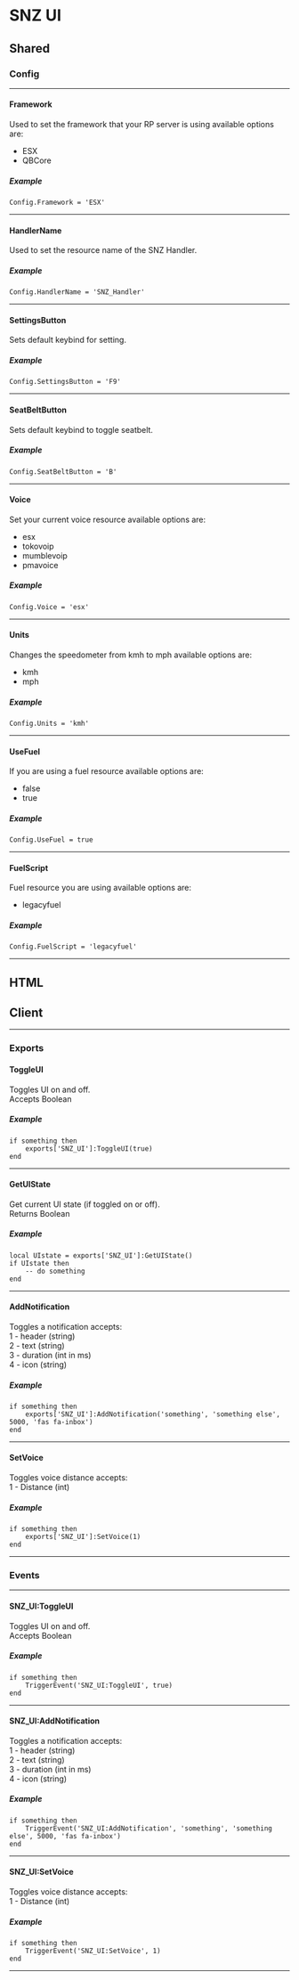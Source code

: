 # SNZ UI

## Shared
### Config
***
#### Framework
Used to set the framework that your RP server is using available options are:
* ESX
* QBCore

##### Example
```
Config.Framework = 'ESX'
```
***
#### HandlerName
Used to set the resource name of the SNZ Handler.

##### Example
```
Config.HandlerName = 'SNZ_Handler'
```
***
#### SettingsButton
Sets default keybind for setting.

##### Example
```
Config.SettingsButton = 'F9'
```
***
#### SeatBeltButton
Sets default keybind to toggle seatbelt.

##### Example
```
Config.SeatBeltButton = 'B'
```
***
#### Voice
Set your current voice resource available options are:
* esx
* tokovoip
* mumblevoip
* pmavoice
##### Example
```
Config.Voice = 'esx'
```
***
#### Units
Changes the speedometer from kmh to mph available options are:
* kmh
* mph
##### Example
```
Config.Units = 'kmh'
```
***
#### UseFuel
If you are using a fuel resource available options are:
* false
* true
##### Example
```
Config.UseFuel = true
```
***
#### FuelScript
Fuel resource you are using available options are:
* legacyfuel
##### Example
```
Config.FuelScript = 'legacyfuel'
```
***
## HTML

## Client
***
### Exports
#### ToggleUI
Toggles UI on and off.  
Accepts Boolean
##### Example
```
if something then
	exports['SNZ_UI']:ToggleUI(true)
end
```
***
#### GetUIState
Get current UI state (if toggled on or off).  
Returns Boolean
##### Example
```
local UIstate = exports['SNZ_UI']:GetUIState()
if UIstate then
	-- do something
end
```
***
#### AddNotification
Toggles a notification accepts:    
1 - header (string)   
2 - text (string)  
3 - duration (int in ms)  
4 - icon (string)  
##### Example
```
if something then
	exports['SNZ_UI']:AddNotification('something', 'something else', 5000, 'fas fa-inbox')
end
```
***
#### SetVoice
Toggles voice distance accepts:    
1 - Distance (int)  
##### Example
```
if something then
	exports['SNZ_UI']:SetVoice(1)
end
```
***
### Events
***
#### SNZ_UI:ToggleUI
Toggles UI on and off.  
Accepts Boolean
##### Example
```
if something then
	TriggerEvent('SNZ_UI:ToggleUI', true)
end
```
***
#### SNZ_UI:AddNotification
Toggles a notification accepts:    
1 - header (string)   
2 - text (string)  
3 - duration (int in ms)  
4 - icon (string)  
##### Example
```
if something then
	TriggerEvent('SNZ_UI:AddNotification', 'something', 'something else', 5000, 'fas fa-inbox')
end
```
***
#### SNZ_UI:SetVoice
Toggles voice distance accepts:    
1 - Distance (int)  
##### Example
```
if something then
	TriggerEvent('SNZ_UI:SetVoice', 1)
end
```
***
